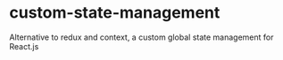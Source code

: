 # custom-state-management
Alternative to redux and context, a custom global state management for React.js
